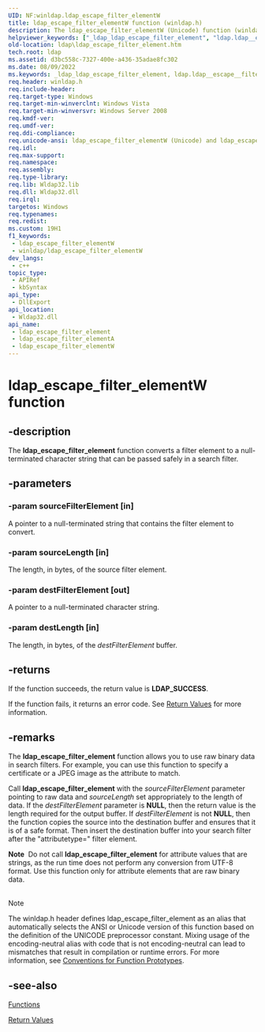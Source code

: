 ```yaml
---
UID: NF:winldap.ldap_escape_filter_elementW
title: ldap_escape_filter_elementW function (winldap.h)
description: The ldap_escape_filter_elementW (Unicode) function (winldap.h) converts a filter element to a null-terminated character string that can be passed safely in a search filter.
helpviewer_keywords: ["_ldap_ldap_escape_filter_element", "ldap.ldap__escape__filter__element", "ldap.ldap_escape_filter_element", "ldap_escape_filter_element", "ldap_escape_filter_element function [LDAP]", "ldap_escape_filter_elementW", "winldap/ldap_escape_filter_element", "winldap/ldap_escape_filter_elementW"]
old-location: ldap\ldap_escape_filter_element.htm
tech.root: ldap
ms.assetid: d3bc558c-7327-400e-a436-35adae8fc302
ms.date: 08/09/2022
ms.keywords: _ldap_ldap_escape_filter_element, ldap.ldap__escape__filter__element, ldap.ldap_escape_filter_element, ldap_escape_filter_element, ldap_escape_filter_element function [LDAP], ldap_escape_filter_elementA, ldap_escape_filter_elementW, winldap/ldap_escape_filter_element, winldap/ldap_escape_filter_elementA, winldap/ldap_escape_filter_elementW
req.header: winldap.h
req.include-header: 
req.target-type: Windows
req.target-min-winverclnt: Windows Vista
req.target-min-winversvr: Windows Server 2008
req.kmdf-ver: 
req.umdf-ver: 
req.ddi-compliance: 
req.unicode-ansi: ldap_escape_filter_elementW (Unicode) and ldap_escape_filter_elementA (ANSI)
req.idl: 
req.max-support: 
req.namespace: 
req.assembly: 
req.type-library: 
req.lib: Wldap32.lib
req.dll: Wldap32.dll
req.irql: 
targetos: Windows
req.typenames: 
req.redist: 
ms.custom: 19H1
f1_keywords:
 - ldap_escape_filter_elementW
 - winldap/ldap_escape_filter_elementW
dev_langs:
 - c++
topic_type:
 - APIRef
 - kbSyntax
api_type:
 - DllExport
api_location:
 - Wldap32.dll
api_name:
 - ldap_escape_filter_element
 - ldap_escape_filter_elementA
 - ldap_escape_filter_elementW
---
```


# ldap_escape_filter_elementW function


## -description

The <b>ldap_escape_filter_element</b> function converts a filter element to a null-terminated character  string that can be passed safely in a search filter.

## -parameters

### -param sourceFilterElement [in]

A pointer to a null-terminated string that contains the filter element to convert.

### -param sourceLength [in]

The length, in bytes, of the source filter element.

### -param destFilterElement [out]

A pointer to a null-terminated character string.

### -param destLength [in]

The length, in bytes, of the <i>destFilterElement</i> buffer.

## -returns

If the function succeeds, the return value is <b>LDAP_SUCCESS</b>.

If the function fails, it returns an error code. See 
<a href="/previous-versions/windows/desktop/ldap/return-values">Return Values</a> for more information.

## -remarks

The <b>ldap_escape_filter_element</b> function allows you to use raw binary data in search filters. For example, you can use this function to specify a certificate or a JPEG image as the attribute to match.

Call <b>ldap_escape_filter_element</b> with the <i>sourceFilterElement</i> parameter pointing to raw data and <i>sourceLength</i> set appropriately to the length of data. If the <i>destFilterElement</i> parameter is <b>NULL</b>, then the return value is the length required for the output buffer. If <i>destFilterElement</i> is not <b>NULL</b>, then the function copies the source into the destination buffer and ensures that it is of a safe format. Then insert the destination buffer into your search filter after the "attributetype=" filter element.

<div class="alert"><b>Note</b>  Do not call <b>ldap_escape_filter_element</b> for attribute values that are strings, as the run time does not perform any conversion from UTF-8 format. Use this function only for attribute elements that are raw binary data.</div>
<div> </div>




> [!NOTE]
> The winldap.h header defines ldap_escape_filter_element as an alias that automatically selects the ANSI or Unicode version of this function based on the definition of the UNICODE preprocessor constant. Mixing usage of the encoding-neutral alias with code that is not encoding-neutral can lead to mismatches that result in compilation or runtime errors. For more information, see [Conventions for Function Prototypes](/windows/win32/intl/conventions-for-function-prototypes).

## -see-also

<a href="/previous-versions/windows/desktop/ldap/functions">Functions</a>



<a href="/previous-versions/windows/desktop/ldap/return-values">Return Values</a>
